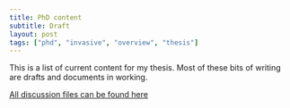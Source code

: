 ```yaml
---
title: PhD content
subtitle: Draft
layout: post
tags: ["phd", "invasive", "overview", "thesis"]
---
```


This is a list of current content for my thesis. Most of these bits of writing are drafts and documents in working.

[All discussion files can be found here]("https://github.com/davan690")
